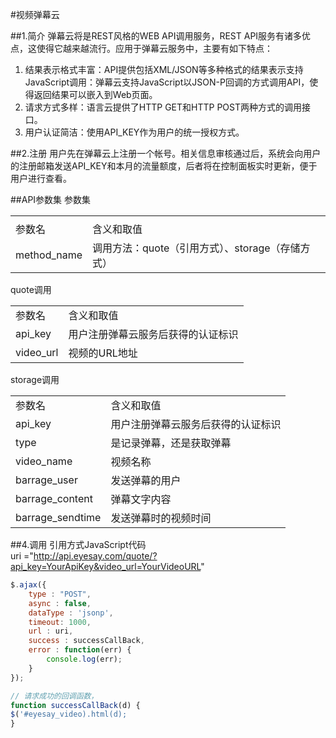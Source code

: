 #视频弹幕云

##1.简介
弹幕云将是REST风格的WEB API调用服务，REST API服务有诸多优点，这使得它越来越流行。应用于弹幕云服务中，主要有如下特点：
1.	结果表示格式丰富：API提供包括XML/JSON等多种格式的结果表示支持JavaScript调用：弹幕云支持JavaScript以JSON-P回调的方式调用API，使得返回结果可以嵌入到Web页面。
2.	请求方式多样：语言云提供了HTTP GET和HTTP POST两种方式的调用接口。
3.	用户认证简洁：使用API_KEY作为用户的统一授权方式。

##2.注册
用户先在弹幕云上注册一个帐号。相关信息审核通过后，系统会向用户的注册邮箱发送API_KEY和本月的流量额度，后者将在控制面板实时更新，便于用户进行查看。

##API参数集
参数集
<table>
   <tr>
      <td></td>
   </tr>
   <tr>
      <td>参数名</td>
      <td>含义和取值</td>
   </tr>
   <tr>
      <td>method_name</td>
      <td>调用方法：quote（引用方式）、storage（存储方式）</td>
   </tr>
</table>

quote调用
<table>
   <tr>
      <td>参数名</td>
      <td>含义和取值</td>
   </tr>
   <tr>
      <td>api_key</td>
      <td>用户注册弹幕云服务后获得的认证标识</td>
   </tr>
   <tr>
      <td>video_url</td>
      <td>视频的URL地址</td>
   </tr>
</table>

storage调用
<table>
   <tr>
      <td>参数名</td>
      <td>含义和取值</td>
   </tr>
   <tr>
      <td>api_key</td>
      <td>用户注册弹幕云服务后获得的认证标识</td>
   </tr>
   <tr>
      <td>type</td>
      <td>是记录弹幕，还是获取弹幕</td>
   </tr>
   <tr>
      <td>video_name</td>
      <td>视频名称</td>
   </tr>
   <tr>
      <td>barrage_user</td>
      <td>发送弹幕的用户</td>
   </tr>
   <tr>
      <td>barrage_content</td>
      <td>弹幕文字内容</td>
   </tr>
   <tr>
      <td>barrage_sendtime</td>
      <td>发送弹幕时的视频时间</td>
   </tr>
</table>

##4.调用
引用方式JavaScript代码<br>
uri ="http://api.eyesay.com/quote/?api_key=YourApiKey&video_url=YourVideoURL"

```javascript
$.ajax({
	type : "POST",
	async : false,
	dataType : 'jsonp',
	timeout: 1000,    
	url : uri,
	success : successCallBack,
	error : function(err) {
		console.log(err);
	}
});

// 请求成功的回调函数，
function successCallBack(d) {
$('#eyesay_video).html(d);
}
```